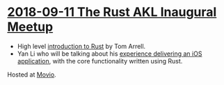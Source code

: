 # [2018-09-11 The Rust AKL Inaugural Meetup](https://www.meetup.com/rust-akl/events/254022762/)

- High level [introduction to Rust](/2018-09-11/Intro%20to%20Rust) by Tom Arrell.
- Yan Li who will be talking about his [experience delivering an iOS application](/2018-09-11/Building%20Cicero%20with%20Rust), with the core functionality written using Rust.

Hosted at [Movio](https://movio.co/).
